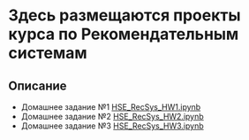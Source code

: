 
# Здесь размещаются проекты курса по Рекомендательным системам

## Описание
- Домашнее задание №1 [HSE_RecSys_HW1.ipynb](HSE_RecSys_HW1.ipynb)
- Домашнее задание №2 [HSE_RecSys_HW2.ipynb](HSE_RecSys_HW2.ipynb)
- Домашнее задание №3 [HSE_RecSys_HW3.ipynb](HSE_RecSys_HW3.ipynb)
